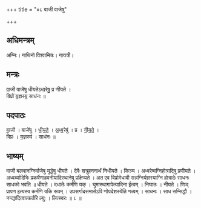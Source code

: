 +++
title = "०८ वाजी वाजेषु"

+++
## अधिमन्त्रम्
अग्निः। गाथिनो विश्वामित्रः। गायत्री।

## मन्त्रः
वा॒जी वाजे॑षु धीयतेऽध्व॒रेषु॒ प्र णी॑यते ।  
विप्रो॑ य॒ज्ञस्य॒ साध॑नः ॥

## पदपाठः
वा॒जी । वाजे॑षु । धी॒य॒ते॒ । अ॒ध्व॒रेषु॑ । प्र । नी॒य॒ते॒ ।  
विप्रः॑ । य॒ज्ञस्य॑ । साध॑नः ॥

## भाष्यम्
वाजी बलवानग्निर्वाजेषु युद्धेषु धीयते । देवैः शत्रुहननार्थं निधीयते । किञ्च । अध्वरेष्वग्निहोत्रादिषु प्रणीयते । अध्वर्व्यादिभिः प्रकर्षेणाहवनीयादिस्थानेषु प्रक्षिप्यते । अत एव विप्रोमेधावी सन्नग्निर्यज्ञस्याग्नि होत्रादेः साधनः साधको भवति ॥ धीयते । दधातेः कर्मणि यक् । घुमास्थागापेत्यादिना ईत्वम् । निघातः । नीयते । णिञ् प्रापण इत्यस्य कर्मणि यकि रूपम् । उपसर्गादसमासेऽपि णोपदेशस्येति णत्वम् । साधनः । साध सम्सिद्धौ । नन्द्यादित्वात्कर्तरि ल्युः । लित्स्वरः ॥ ८ ॥